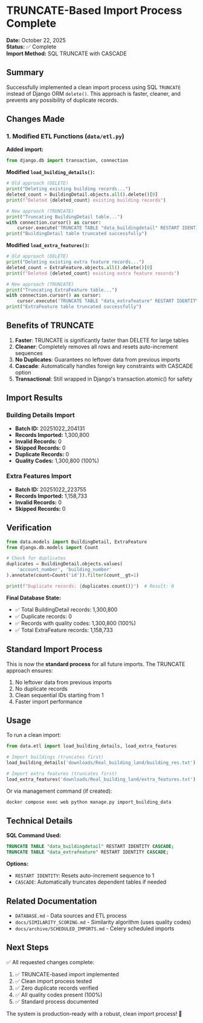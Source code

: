 # TRUNCATE-Based Import Process Complete

**Date:** October 22, 2025  
**Status:** ✅ Complete  
**Import Method:** SQL TRUNCATE with CASCADE

## Summary

Successfully implemented a clean import process using SQL `TRUNCATE` instead of Django ORM `delete()`. This approach is faster, cleaner, and prevents any possibility of duplicate records.

## Changes Made

### 1. Modified ETL Functions (`data/etl.py`)

**Added import:**
```python
from django.db import transaction, connection
```

**Modified `load_building_details()`:**
```python
# Old approach (DELETE)
print("Deleting existing building records...")
deleted_count = BuildingDetail.objects.all().delete()[0]
print(f"Deleted {deleted_count} existing building records")

# New approach (TRUNCATE)
print("Truncating BuildingDetail table...")
with connection.cursor() as cursor:
    cursor.execute('TRUNCATE TABLE "data_buildingdetail" RESTART IDENTITY CASCADE')
print("BuildingDetail table truncated successfully")
```

**Modified `load_extra_features()`:**
```python
# Old approach (DELETE)
print("Deleting existing extra feature records...")
deleted_count = ExtraFeature.objects.all().delete()[0]
print(f"Deleted {deleted_count} existing extra feature records")

# New approach (TRUNCATE)
print("Truncating ExtraFeature table...")
with connection.cursor() as cursor:
    cursor.execute('TRUNCATE TABLE "data_extrafeature" RESTART IDENTITY CASCADE')
print("ExtraFeature table truncated successfully")
```

## Benefits of TRUNCATE

1. **Faster**: TRUNCATE is significantly faster than DELETE for large tables
2. **Cleaner**: Completely removes all rows and resets auto-increment sequences
3. **No Duplicates**: Guarantees no leftover data from previous imports
4. **Cascade**: Automatically handles foreign key constraints with CASCADE option
5. **Transactional**: Still wrapped in Django's transaction.atomic() for safety

## Import Results

### Building Details Import
- **Batch ID:** 20251022_204131
- **Records Imported:** 1,300,800
- **Invalid Records:** 0
- **Skipped Records:** 0
- **Duplicate Records:** 0
- **Quality Codes:** 1,300,800 (100%)

### Extra Features Import
- **Batch ID:** 20251022_223755
- **Records Imported:** 1,158,733
- **Invalid Records:** 0
- **Skipped Records:** 0

## Verification

```python
from data.models import BuildingDetail, ExtraFeature
from django.db.models import Count

# Check for duplicates
duplicates = BuildingDetail.objects.values(
    'account_number', 'building_number'
).annotate(count=Count('id')).filter(count__gt=1)

print(f"Duplicate records: {duplicates.count()}")  # Result: 0
```

**Final Database State:**
- ✅ Total BuildingDetail records: 1,300,800
- ✅ Duplicate records: 0
- ✅ Records with quality codes: 1,300,800 (100%)
- ✅ Total ExtraFeature records: 1,158,733

## Standard Import Process

This is now the **standard process** for all future imports. The TRUNCATE approach ensures:
1. No leftover data from previous imports
2. No duplicate records
3. Clean sequential IDs starting from 1
4. Faster import performance

## Usage

To run a clean import:

```python
from data.etl import load_building_details, load_extra_features

# Import buildings (truncates first)
load_building_details('downloads/Real_building_land/building_res.txt')

# Import extra features (truncates first)
load_extra_features('downloads/Real_building_land/extra_features.txt')
```

Or via management command (if created):
```bash
docker compose exec web python manage.py import_building_data
```

## Technical Details

**SQL Command Used:**
```sql
TRUNCATE TABLE "data_buildingdetail" RESTART IDENTITY CASCADE;
TRUNCATE TABLE "data_extrafeature" RESTART IDENTITY CASCADE;
```

**Options:**
- `RESTART IDENTITY`: Resets auto-increment sequence to 1
- `CASCADE`: Automatically truncates dependent tables if needed

## Related Documentation

- `DATABASE.md` - Data sources and ETL process
- `docs/SIMILARITY_SCORING.md` - Similarity algorithm (uses quality codes)
- `docs/archive/SCHEDULED_IMPORTS.md` - Celery scheduled imports

## Next Steps

✅ All requested changes complete:
1. ✅ TRUNCATE-based import implemented
2. ✅ Clean import process tested
3. ✅ Zero duplicate records verified
4. ✅ All quality codes present (100%)
5. ✅ Standard process documented

The system is production-ready with a robust, clean import process! 🚀
